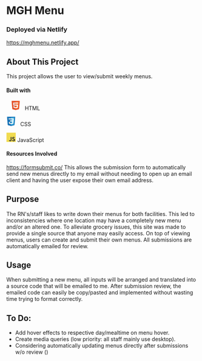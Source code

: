 # MGH Menu

### Deployed via Netlify

https://mghmenu.netlify.app/

## About This Project

This project allows the user to view/submit weekly menus.

#### Built with

&nbsp;&nbsp; <code><img height="25" src="https://raw.githubusercontent.com/devicons/devicon/master/icons/html5/html5-original.svg" alt="html5 icon"></code> &nbsp; HTML

<code><img height="25" src="https://raw.githubusercontent.com/devicons/devicon/master/icons/css3/css3-original.svg" alt="css3 icon"></code> &nbsp; CSS

<code><img height="25" src="https://raw.githubusercontent.com/devicons/devicon/master/icons/javascript/javascript-original.svg" alt="javascript icon"></code> JavaScript

#### Resources Involved

<a href="https://formsubmit.co/">https://formsubmit.co/</a>
This allows the submission form to automatically send new menus directly to my email without needing to open up an email client and having the user expose their own email address.

## Purpose

The RN's/staff likes to write down their menus for both facilities. This led to inconsistencies where one location may have a completely new menu and/or an altered one. To alleviate grocery issues, this site was made to provide a single source that anyone may easily access. On top of viewing menus, users can create and submit their own menus. All submissions are automatically emailed for review.

## Usage

When submitting a new menu, all inputs will be arranged and translated into a source code that will be emailed to me. After submission review, the emailed code can easily be copy/pasted and implemented without wasting time trying to format correctly.

## To Do:

- Add hover effects to respective day/mealtime on menu hover.
- Create media queries (low priority: all staff mainly use desktop).
- Considering automatically updating menus directly after submissions w/o review ()
